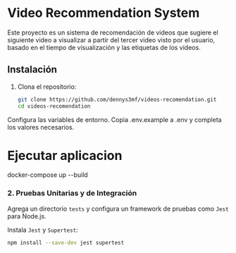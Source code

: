 # Video Recommendation System

Este proyecto es un sistema de recomendación de videos que sugiere el siguiente video a visualizar a partir del tercer video visto por el usuario, basado en el tiempo de visualización y las etiquetas de los videos.

## Instalación

1. Clona el repositorio:
   ```sh
   git clone https://github.com/dennys3mf/videos-recomendation.git
   cd videos-recomendation
Configura las variables de entorno. Copia .env.example a .env y completa los valores necesarios.
# Ejecutar aplicacion
docker-compose up --build

### 2. Pruebas Unitarias y de Integración

Agrega un directorio `tests` y configura un framework de pruebas como `Jest` para Node.js. 

Instala `Jest` y `Supertest`:

```sh
npm install --save-dev jest supertest
